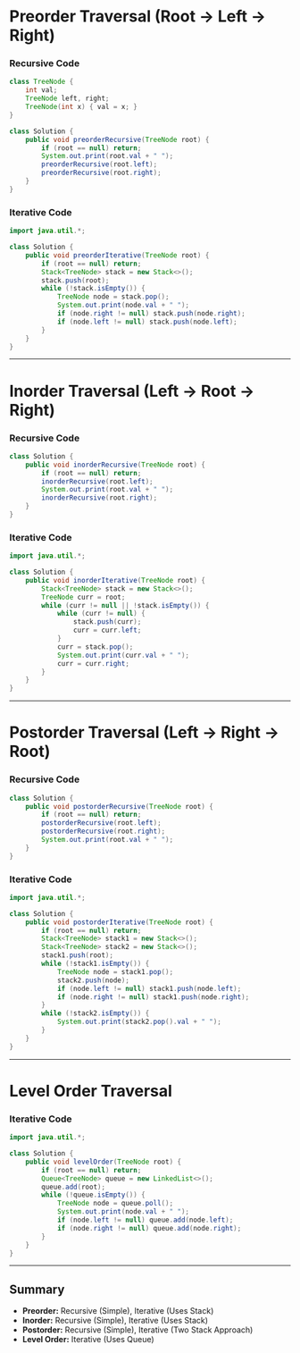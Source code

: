 # Preorder Traversal (Root -> Left -> Right)

### Recursive Code
```java
class TreeNode {
    int val;
    TreeNode left, right;
    TreeNode(int x) { val = x; }
}

class Solution {
    public void preorderRecursive(TreeNode root) {
        if (root == null) return;
        System.out.print(root.val + " ");
        preorderRecursive(root.left);
        preorderRecursive(root.right);
    }
}
```

### Iterative Code
```java
import java.util.*;

class Solution {
    public void preorderIterative(TreeNode root) {
        if (root == null) return;
        Stack<TreeNode> stack = new Stack<>();
        stack.push(root);
        while (!stack.isEmpty()) {
            TreeNode node = stack.pop();
            System.out.print(node.val + " ");
            if (node.right != null) stack.push(node.right);
            if (node.left != null) stack.push(node.left);
        }
    }
}
```

---

# Inorder Traversal (Left -> Root -> Right)

### Recursive Code
```java
class Solution {
    public void inorderRecursive(TreeNode root) {
        if (root == null) return;
        inorderRecursive(root.left);
        System.out.print(root.val + " ");
        inorderRecursive(root.right);
    }
}
```

### Iterative Code
```java
import java.util.*;

class Solution {
    public void inorderIterative(TreeNode root) {
        Stack<TreeNode> stack = new Stack<>();
        TreeNode curr = root;
        while (curr != null || !stack.isEmpty()) {
            while (curr != null) {
                stack.push(curr);
                curr = curr.left;
            }
            curr = stack.pop();
            System.out.print(curr.val + " ");
            curr = curr.right;
        }
    }
}
```

---

# Postorder Traversal (Left -> Right -> Root)

### Recursive Code
```java
class Solution {
    public void postorderRecursive(TreeNode root) {
        if (root == null) return;
        postorderRecursive(root.left);
        postorderRecursive(root.right);
        System.out.print(root.val + " ");
    }
}
```

### Iterative Code
```java
import java.util.*;

class Solution {
    public void postorderIterative(TreeNode root) {
        if (root == null) return;
        Stack<TreeNode> stack1 = new Stack<>();
        Stack<TreeNode> stack2 = new Stack<>();
        stack1.push(root);
        while (!stack1.isEmpty()) {
            TreeNode node = stack1.pop();
            stack2.push(node);
            if (node.left != null) stack1.push(node.left);
            if (node.right != null) stack1.push(node.right);
        }
        while (!stack2.isEmpty()) {
            System.out.print(stack2.pop().val + " ");
        }
    }
}
```

---

# Level Order Traversal

### Iterative Code
```java
import java.util.*;

class Solution {
    public void levelOrder(TreeNode root) {
        if (root == null) return;
        Queue<TreeNode> queue = new LinkedList<>();
        queue.add(root);
        while (!queue.isEmpty()) {
            TreeNode node = queue.poll();
            System.out.print(node.val + " ");
            if (node.left != null) queue.add(node.left);
            if (node.right != null) queue.add(node.right);
        }
    }
}
```

---

## Summary
- **Preorder:** Recursive (Simple), Iterative (Uses Stack)
- **Inorder:** Recursive (Simple), Iterative (Uses Stack)
- **Postorder:** Recursive (Simple), Iterative (Two Stack Approach)
- **Level Order:** Iterative (Uses Queue)


